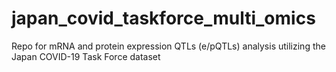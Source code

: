 # japan_covid_taskforce_multi_omics
Repo for mRNA and protein expression QTLs (e/pQTLs) analysis utilizing the Japan COVID-19 Task Force dataset
